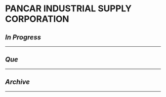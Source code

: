# PANCAR INDUSTRIAL SUPPLY CORPORATION

## *In Progress*

--------------------

## *Que*

-----------------------------------
## *Archive*

-----------------------------------

